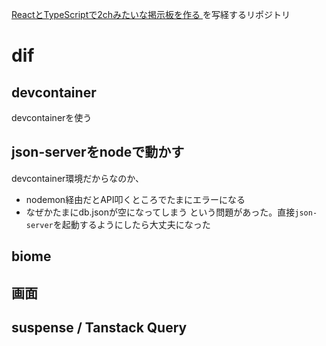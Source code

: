 [ReactとTypeScriptで2chみたいな掲示板を作る ](https://techbookfest.org/product/uGAcppti6jMYVaKZSKjSLS?productVariantID=8Ee4JmqUGuhgD0f6fBzaW5)を写経するリポジトリ

# dif

## devcontainer
devcontainerを使う
## json-serverをnodeで動かす
devcontainer環境だからなのか、
- nodemon経由だとAPI叩くところでたまにエラーになる
- なぜかたまにdb.jsonが空になってしまう
という問題があった。直接`json-server`を起動するようにしたら大丈夫になった

## biome

## 画面

## suspense / Tanstack Query